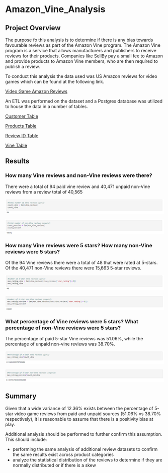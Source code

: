 # Amazon_Vine_Analysis

## Project Overview

The purpose fo this analysis is to determine if there is any bias towards favourable reviews as part of the Amazon Vine program. The Amazon Vine program is a service that allows manufacturers and publishers to receive reviews for their products. Companies like SellBy pay a small fee to Amazon and provide products to Amazon Vine members, who are then required to publish a review.

To conduct this analysis the data used was US Amazon reviews for video games which can be found at the following link.

[Video Game Amazon Reviews](https://s3.amazonaws.com/amazon-reviews-pds/tsv/amazon_reviews_us_Video_Games_v1_00.tsv.gz)

An ETL was performed on the dataset and a Postgres database was utilized to house the data in a number of tables. 

[Customer Table](https://github.com/ByronKrauskopf/Amazon_Vine_Analysis/blob/main/images/customers_table.PNG)

[Products Table](https://github.com/ByronKrauskopf/Amazon_Vine_Analysis/blob/main/images/products_table.PNG)

[Review ID Table](https://github.com/ByronKrauskopf/Amazon_Vine_Analysis/blob/main/images/review_id_table.PNG)

[Vine Table](https://github.com/ByronKrauskopf/Amazon_Vine_Analysis/blob/main/images/review_id_table.PNG)

## Results

### How many Vine reviews and non-Vine reviews were there?
There were a total of 94 paid vine review and 40,471 unpaid non-Vine reviews from a review total of 40,565

![Total vine reviews](./images/total_vine_reviews.PNG)

![Total non-vine reviews](./images/total_non_vine_reviews.PNG)

### How many Vine reviews were 5 stars? How many non-Vine reviews were 5 stars?
Of the 94 Vine reviews there were a total of 48 that were rated at 5-stars. Of the 40,471 non-Vine reviews there were 15,663 5-star reviews.

![Total 5-star vine reviews](./images/total_5star_vine_reviews.PNG)

![Total 5-star non-vine reviews](./images/total_5star_non_vine_reviews.PNG)

### What percentage of Vine reviews were 5 stars? What percentage of non-Vine reviews were 5 stars?
The percentage of paid 5-star Vine reviews was 51.06%, while the percentage of unpaid non-vine reviews was 38.70%.

![% 5-star vine reviews](./images/percent_5star_vine_reviews.PNG)

![% 5-star non-vine reviews](./images/percent_5star_non_vine_reviews.PNG)

## Summary

Given that a wide variance of 12.36% exists between the percentage of 5-star video game reviews from paid and unpaid sources (51.06% vs 38.70% respectively), it is reasonable to assume that there is a positivity bias at play.

Additional analysis should be performed to further confirm this assumption. This should include:
- performing the same analysis of additional review datasets to confirm the same results exist across product categories
- analyze the statistical distribution of the reviews to determine if they are normally distributed or if there is a skew
